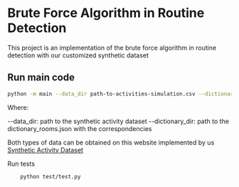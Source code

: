 # Brute Force Algorithm in Routine Detection

This project is an implementation of the brute force algorithm in routine detection with our customized synthetic dataset

## Run main code


```bash
python -m main --data_dir path-to-activities-simulation.csv --dictionary_dir path-to-dictionary_rooms.json
```

Where:

--data_dir: path to the synthetic activity dataset 
--dictionary_dir: path to the dictionary_rooms.json with the correspondencies

Both types of data can be obtained on this website implemented by us [Synthetic Activity Dataset](https://javiergavina.github.io/Synthetic-Activity-Dataset/index.html)


Run tests

```bash
    python test/test.py
```

